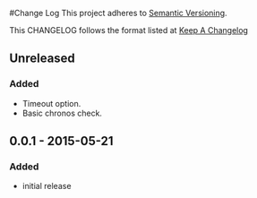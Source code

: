 #Change Log
This project adheres to [Semantic Versioning](http://semver.org/).

This CHANGELOG follows the format listed at [Keep A Changelog](http://keepachangelog.com/)

## Unreleased

### Added
- Timeout option.
- Basic chronos check.

## 0.0.1 - 2015-05-21

### Added
- initial release
